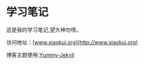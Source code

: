 # 学习笔记

 这是我的学习笔记,望大神勿喷。
 
 访问地址：[www.xiaokui.org](http://www.xiaokui.org)
 
 博客主题使用:[Yummy-Jekyll](https://github.com/DONGChuan/Yummy-Jekyll)
